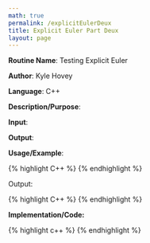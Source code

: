 ```yaml
---
math: true
permalink: /explicitEulerDeux
title: Explicit Euler Part Deux
layout: page
---
```


**Routine Name**: Testing Explicit Euler

**Author**: Kyle Hovey

**Language**: C++

**Description/Purpose**:

**Input**:

**Output**:

**Usage/Example**:

{% highlight C++ %}
{% endhighlight %}

Output:

{% highlight C++ %}
{% endhighlight %}

**Implementation/Code:**

{% highlight c++ %}
{% endhighlight %}
